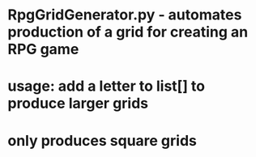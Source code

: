 # RpgGridGenerator.py - automates production of a grid for creating an RPG game
# usage: add a letter to list[] to produce larger grids
#        only produces square grids
